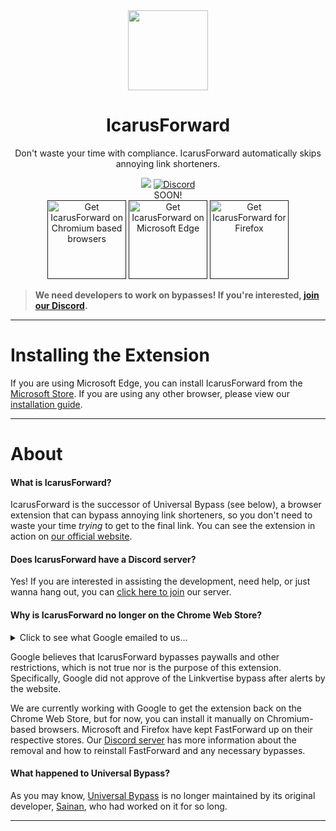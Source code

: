 <div align="center">
<img src="https://avatars.githubusercontent.com/u/88992224?s=200&v=4" width="128" />
<h1> IcarusForward </h1>
<p> Don't waste your time with compliance. IcarusForward automatically skips annoying link shorteners. </p>



[<img src="https://img.shields.io/github/actions/workflow/status/fastforwardteam/fastforward/main.yml?branch=main&label=Builds&style=for-the-badge" />](https://github.com/FastForwardTeam/FastForward/blob/main/.github/workflows/main.yml)
<a href="https://discord.gg/RSAf7b5njt" target="_blank"> <img alt="Discord" src="https://img.shields.io/discord/876622516607656006?label=Our%20Discord&logo=discord&style=for-the-badge"> </a>
<br> SOON! <br>
<a href=""><img src="https://user-images.githubusercontent.com/585534/107280622-91a8ea80-6a26-11eb-8d07-77c548b28665.png" alt="Get IcarusForward on Chromium based browsers" width="126px"></a>
<a href=""><img src="https://user-images.githubusercontent.com/585534/107280673-a5ece780-6a26-11eb-9cc7-9fa9f9f81180.png" alt="Get IcarusForward on Microsoft Edge" width="126px"></a>
<a href=""><img src="https://user-images.githubusercontent.com/585534/107280546-7b9b2a00-6a26-11eb-8f9f-f95932f4bfec.png" alt="Get IcarusForward for Firefox" width="126px"></a> 
</div>

> **We need developers to work on bypasses! If you're interested, [join our Discord](https://discord.gg/Mk4dCe6GFX).**

____

# Installing the Extension
If you are using Microsoft Edge, you can install IcarusForward from the [Microsoft Store](Soon).
If you are using any other browser, please view our [installation guide](https://github.com/FastForwardTeam/FastForward/blob/main/INSTALLING.md).

____

# About
#### What is IcarusForward?
IcarusForward is the successor of Universal Bypass (see below), a browser extension that can bypass annoying link shorteners, so you don't need to waste your time _trying_ to get to the final link. You can see the extension in action on [our official website](https://fastforward.team/example-links).




#### Does IcarusForward have a Discord server?
Yes! If you are interested in assisting the development, need help, or just wanna hang out, you can [click here to join](https://discord.gg/Mk4dCe6GFX) our server.

#### Why is IcarusForward no longer on the Chrome Web Store?

<details>
    <summary>Click to see what Google emailed to us...</summary>
    <br> <img src="https://cdn.discordapp.com/attachments/876951955841372181/1018743189106085958/image0.jpg" width="256"/>
</details>

Google believes that IcarusForward bypasses paywalls and other restrictions, which is not true nor is the purpose of this extension. Specifically, Google did not approve of the Linkvertise bypass after alerts by the website.

We are currently working with Google to get the extension back on the Chrome Web Store, but for now, you can install it manually on Chromium-based browsers. Microsoft and Firefox have kept FastForward up on their respective stores. Our [Discord server](https://discord.com/channels/876622516607656006/876951955841372181) has more information about the removal and how to reinstall FastForward and any necessary bypasses.

#### What happened to Universal Bypass?
As you may know, [Universal Bypass](https://github.com/Sainan/Universal-Bypass) is no longer maintained by its original developer, [Sainan](https://github.com/Sainan), who had worked on it for so long. 
____
